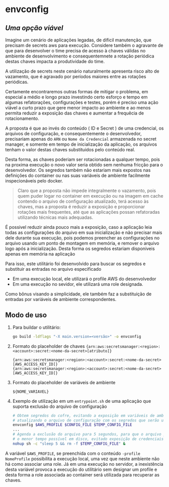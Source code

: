 # envconfig
## _Uma opção viável_

Imagine um cenário de aplicações legadas, de dificil manutenção, que precisam de secrets aws para execução.
Considere também o agravante de que para desenvolver o time precisa de acesso à chaves válidas no ambiente de desenvolvimento e consequentemnete a rotação periódica destas chaves impacta a produtividade do time. 

A utilização de secrets neste cenário naturalmente apresenta risco alto de vazamento, que é agravado por períodos maiores entre as rotações periódicas.

Certamente encontraremos outras formas de mitigar o problema, em especial a médio e longo prazo investindo certo esforço e tempo em algumas refatorações, configurações e testes, porém é preciso uma ação viável a curto prazo que gere menor impacto ao ambiente e ao menos permita reduzir a exposição das chaves e aumentar a frequêcia de rotacionamento.

A proposta é que ao invés do conteúdo ( ID e Secret ) de uma credencial, os arquivos de configuração, e consequentemente o desenvolvedor, precisariam apenas do ```ARN``` ou ```Nome da Credencial``` armazenada no secret manager, e somente em tempo de inicialização da aplicação, os arquivos tenham o valor destas chaves substituidos pelo conteúdo real.

Desta forma, as chaves poderiam ser rotacionadas a qualquer tempo, pois na proxima execução o novo valor seria obtido sem nenhuma fricção para o desenvolvedor. 
Os segredos também não estariam mais expostos nas definições do container ou nas suas variáveis de ambiente facilmente inspecionáveis pelo docker.

>Claro que a proposta não impede integralmente o vazamento, pois quem puder logar no container em execução ou na imagem em cache contendo o arquivo de configuração atualizado, terá acesso às chaves, mas a proposta é reduzir a exposição e proporcionar rotações
mais frequentes, até que as aplicações possan refatoradas utilizando técnicas mais adequadas. 

É possivel reduzir ainda pouco mais a exposição, caso a aplicação leia todas as configurações do arquivo em sua inicialização e não precisar mais dele durante sua execução, pois podemos preencher as configurações no arquivo usando um ponto de montagem em memória, e remover o arquivo logo após a inicialização. Desta forma os segredos estariam disponiveis apenas em memória na aplicação

Para isso, este utilitário foi desenvolvido para buscar os segredos e substituir as entradas no arquivo especificado
- Em uma execução local, ele utilizará o profile AWS do desenvolvedor 
- Em uma execução no sevidor, ele utilizará uma role designada.

Como bônus visando a simplicidade, ele também faz a substituição de entradas por variáveis de ambiente correspondentes.

## Modo de uso
1. Para buildar o utilitário:
    ```bash
    go build -ldflags "-X main.version=<versão>" -o envconfig 

    ```

2. Formato do placeholder de chaves 
    ``` {arn:aws:secretsmanager:<region>:<account>:secret:<nome-da-secret>[atributo]} ```
    ```
    {arn:aws:secretsmanager:<region>:<account>:secret:<nome-da-secret>[AWS_ACCESS_KEY_ID]}
    {arn:aws:secretsmanager:<region>:<account>:secret:<nome-da-secret>[AWS_ACCESS_KEY_ID]}
    ```

3. Formato do placeholder de variáveis de ambiente
    ```
    ${NOME_VARIAVEL}
    ```

4. Exemplo de utilização em um ```entrypoint.sh``` de uma aplicação que suporta exclusão do arquivo de configuração
    ``` bash
    # Obtem segredos do cofre, evitando a exposição em variáveis de ambiente
    # atualizando o arquivo de configuração com os segredos que serão usados pela aplicação
    envconfig $AWS_PROFILE $CONFIG_FILE $TEMP_CONFIG_FILE
    ...
    # Agenda a exclusão do arquivo para 5 segundos, para que o arquivo permaneça
    # o menor tempo possível em disco, evitado exposição de credenciais.
    nohup sh -c "sleep 5 && rm -f $TEMP_CONFIG_FILE" &
    ```

A variável ```$AWS_PROFILE```, se preenchida com o conteúdo ```-profile NomeProfile``` possibilita a execução local, uma vez que neste ambiente não há como associar uma role. Já em uma execução no servidor, a inexistência desta variável provoca a execução do utilitário sem designar um profile e desta forma a role associada ao container será utilizada para recuperar as chaves.  
